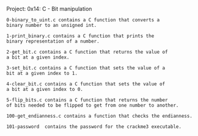Project: 0x14: C - Bit manipulation
	
	0-binary_to_uint.c contains a C function that converts a
	binary number to an unsigned int.

	1-print_binary.c contains a C function that prints the
	binary representation of a number.

	2-get_bit.c contains a C function that returns the value of
	a bit at a given index.

	3-set_bit.c contains a C function that sets the value of a
	bit at a given index to 1.

	4-clear_bit.c contains a C function that sets the value of
	a bit at a given index to 0.

	5-flip_bits.c contains a C function that returns the number
	of bits needed to be flipped to get from one number to another.

	100-get_endianness.c contains a function that checks the endianness.

	101-password  contains the password for the crackme3 executable.
